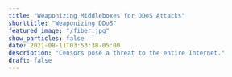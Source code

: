 ```yaml
---
title: "Weaponizing Middleboxes for DDoS Attacks"
shorttitle: "Weaponizing DDoS"
featured_image: "/fiber.jpg"
show_particles: false
date: 2021-08-11T03:53:38-05:00
description: "Censors pose a threat to the entire Internet."
draft: false
---
```

